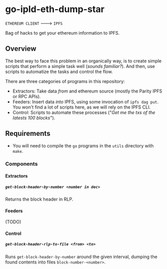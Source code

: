 # go-ipld-eth-dump-star

`ETHEREUM CLIENT` ---> `IPFS`

Bag of hacks to get your ethereum information to IPFS.

## Overview

The best way to face this problem in an organically way, is to create simple
scripts that perform a simple task well (_sounds familiar?_). And then, use scripts to automatize
the tasks and control the flow.

There are three categories of programs in this repository:

* Extractors: Take data _from_ and ethereum source (mostly the Parity IPFS or RPC APIs).
* Feeders: Insert data _into_ IPFS, using some invocation of `ipfs dag put`. You won't find a lot of scripts here, as we will rely on the IPFS CLI.
* Control: Scripts to automate these processes ("_Get me the txs of the latests 100 blocks_").

## Requirements

* You will need to compile the `go` programs in the `utils` directory with `make`.

### Components

#### Extractors

##### `get-block-header-by-number <number in dec>`

Returns the block header in RLP.

#### Feeders

(TODO)

#### Control

##### `get-block-header-rlp-to-file <from> <to>`

Runs `get-block-header-by-number` around the given interval, dumping the
found contents into files `block-number-<number>`.
